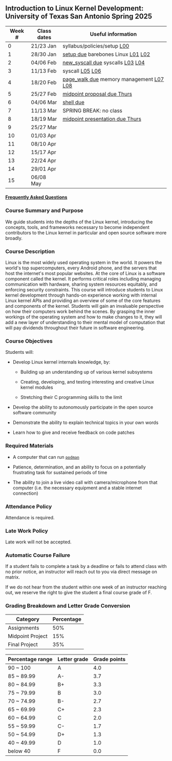 ## Introduction to Linux Kernel Development: University of Texas San Antonio Spring 2025

| Week # | Class dates | Useful information |
| -- | -- | -- |
| 0 | 21/23 Jan | syllabus/policies/setup [L00](/lectures/L00.md) |
| 1 | 28/30 Jan | [setup due](/assignments/setup.md) barebones Linux [L01](/lectures/L01.md) [L02](/lectures/L02.md)|
| 2 | 04/06 Feb | [new_syscall due](/assignments/new_syscall.md) syscalls [L03](/lectures/L03.md) [L04](/lectures/L04.md)|
| 3 | 11/13 Feb | syscall [L05](/lectures/L05.md) [L06](/lectures/L06.md) |
| 4 | 18/20 Feb | [page_walk due](/assignments/page_walk.md) memory management [L07](/lectures/L07.md) [L08](/lectures/L08.md) |
| 5 | 25/27 Feb | [midpoint proposal due Thurs](/assignments/midpoint.md) |
| 6 | 04/06 Mar | [shell due](/assignments/shell.md) |
| 7 | 11/13 Mar | SPRING BREAK: no class |
| 8 | 18/19 Mar | [midpoint presentation due Thurs](/assignments/midpoint.md) |
| 9 | 25/27 Mar | |
| 10 | 01/03 Apr | |
| 11 | 08/10 Apr | |
| 12 | 15/17 Apr | |
| 13 | 22/24 Apr | |
| 14 | 29/01 Apr | |
| 15 | 06/08 May | |

#### [Frequently Asked Questions](faq.md)

### Course Summary and Purpose

We guide students into the depths of the Linux kernel, introducing the concepts, tools, and frameworks
necessary to become independent contributors to the Linux kernel in particular and open source software more broadly.

### Course Description

Linux is the most widely used operating system in the world.
It powers the world's top supercomputers, every Android phone,
and the servers that host the internet's most popular websites.
At the core of Linux is a software component called the kernel.
It performs critical roles including managing communication with
hardware, sharing system resources equitably, and enforcing
security constraints.
This course will introduce students to Linux kernel development
through hands-on experience working with internal Linux kernel
APIs and providing an overview of some of the core features
and components of the kernel.
Students will gain an invaluable perspective on how their computers
work behind the scenes. By grasping the inner workings of the operating
system and how to make changes to it, they will add a new layer of
understanding to their mental model of computation that will pay
dividends throughout their future in software engineering.

### Course Objectives

Students will:

* Develop Linux kernel internals knowledge, by:

    * Building up an understanding up of various kernel subsystems

    * Creating, developing, and testing interesting and creative Linux kernel modules

    * Stretching their C programming skills to the limit

* Develop the ability to autonomously participate in the open source software community

* Demonstrate the ability to explain technical topics in your own words

* Learn how to give and receive feedback on code patches

### Required Materials

* A computer that can run [`podman`](https://podman.io/)

* Patience, determination, and an ability to focus on a potentially frustrating task for sustained periods of time

* The ability to join a live video call with camera/microphone from that computer
  (i.e. the necessary equipment and a stable internet connection)

### Attendance Policy

Attendance is required.

### Late Work Policy

Late work will not be accepted.

### Automatic Course Failure

If a student fails to complete a task by a deadline or fails to attend class with no prior notice,
an instructor will reach out to you via direct message on matrix.

If we do not hear from the student within one week of an instructor reaching out,
we reserve the right to give the student a final course grade of F.

### Grading Breakdown and Letter Grade Conversion

| Category | Percentage |
|--|--|
| Assignments                           | 50% |
| Midpoint Project                      | 15% |
| Final Project                         | 35% |

|Percentage range|Letter grade|Grade points|
|--|--|--|
|90 ~ 100  |A |4.0|
|85 ~ 89.99|A-|3.7|
|80 ~ 84.99|B+|3.3|
|75 ~ 79.99|B |3.0|
|70 ~ 74.99|B-|2.7|
|65 ~ 69.99|C+|2.3|
|60 ~ 64.99|C |2.0|
|55 ~ 59.99|C-|1.7|
|50 ~ 54.99|D+|1.3|
|40 ~ 49.99|D |1.0|
|below 40  |F |0.0|

